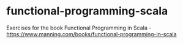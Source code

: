 # functional-programming-scala
Exercises for the book Functional Programming in Scala - https://www.manning.com/books/functional-programming-in-scala
